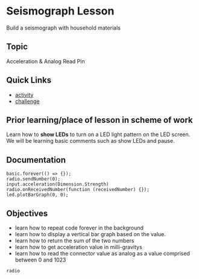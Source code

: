# Seismograph Lesson

Build a seismograph with household materials

## Topic

Acceleration & Analog Read Pin

## Quick Links

* [activity](/lessons/seismograph/activity)
* [challenge](/lessons/seismograph/challenge)

## Prior learning/place of lesson in scheme of work

Learn how to **show LEDs** to turn on a LED light pattern on the LED screen. We will be learning basic comments such as show LEDs and pause.

## Documentation

```cards
basic.forever(() => {});
radio.sendNumber(0);
input.acceleration(Dimension.Strength)
radio.onReceivedNumber(function (receivedNumber) {});
led.plotBarGraph(0, 0);
```

## Objectives

* learn how to repeat code forever in the background
* learn how to display a vertical bar graph based on the value.
* learn how to return the sum of the two numbers
* learn how to get acceleration value in milli-gravitys
* learn how to read the connector value as analog as a value comprised between 0 and 1023

```package
radio
```